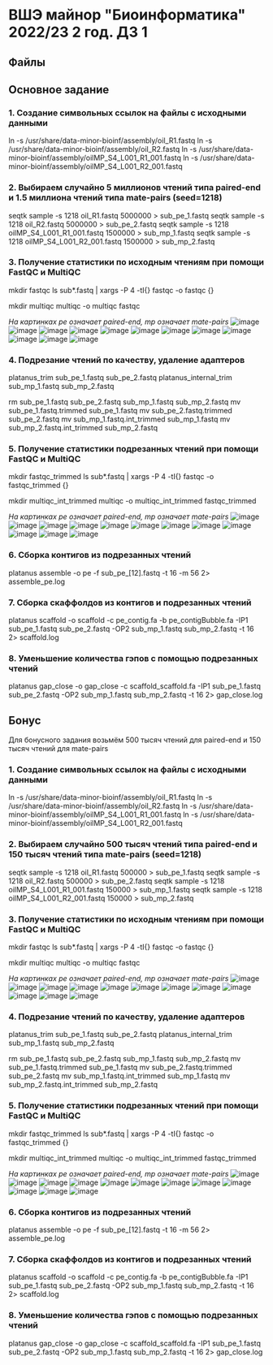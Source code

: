 # ВШЭ майнор "Биоинформатика" 2022/23 2 год. ДЗ 1
## Файлы

## Основное задание
### 1. Создание символьных ссылок на файлы с исходными данными
ln -s /usr/share/data-minor-bioinf/assembly/oil_R1.fastq
ln -s /usr/share/data-minor-bioinf/assembly/oil_R2.fastq
ln -s /usr/share/data-minor-bioinf/assembly/oilMP_S4_L001_R1_001.fastq
ln -s /usr/share/data-minor-bioinf/assembly/oilMP_S4_L001_R2_001.fastq

### 2. Выбираем случайно 5 миллионов чтений типа paired-end и 1.5 миллиона чтений типа mate-pairs (seed=1218)
seqtk sample -s 1218 oil_R1.fastq 5000000 > sub_pe_1.fastq
seqtk sample -s 1218 oil_R2.fastq 5000000 > sub_pe_2.fastq
seqtk sample -s 1218 oilMP_S4_L001_R1_001.fastq 1500000 > sub_mp_1.fastq
seqtk sample -s 1218 oilMP_S4_L001_R2_001.fastq 1500000 > sub_mp_2.fastq

### 3. Получение статистики по исходным чтениям при помощи FastQC и MultiQC
mkdir fastqc
ls sub*.fastq | xargs -P 4 -tI{} fastqc -o fastqc {}

mkdir multiqc
multiqc -o multiqc fastqc

*На картинках pe означает paired-end, mp означает mate-pairs*
![image](https://user-images.githubusercontent.com/52814490/193300648-925aec9c-5e91-4fc6-87ec-f3a024b680ef.png)
![image](https://user-images.githubusercontent.com/52814490/193301179-5910d7e8-03dc-46e3-85b7-61cd71628143.png)
![image](https://user-images.githubusercontent.com/52814490/193305653-a38bd4fe-8d75-411b-8bd7-243cfff9d10d.png)
![image](https://user-images.githubusercontent.com/52814490/193305702-bc9c0802-7034-4ae3-963c-5cdac5bad701.png)
![image](https://user-images.githubusercontent.com/52814490/193305751-7305841a-4b23-48fa-9e60-544227d27dc6.png)
![image](https://user-images.githubusercontent.com/52814490/193305849-065ed74a-77fa-4c5d-a352-1d3e11a7d859.png)
![image](https://user-images.githubusercontent.com/52814490/193305894-6c77913f-47cb-49e8-8746-44cc53a77e6e.png)
![image](https://user-images.githubusercontent.com/52814490/193306429-58eb5572-bf69-43bd-b523-b14703515d75.png)
![image](https://user-images.githubusercontent.com/52814490/193306013-f59018d2-add0-4060-ba4a-23ad13e392dd.png)
![image](https://user-images.githubusercontent.com/52814490/193306490-64d192fe-2934-4821-878d-562efef95349.png)
![image](https://user-images.githubusercontent.com/52814490/193306207-3ad662b4-1cec-4d17-93e3-9562357658a2.png)
![image](https://user-images.githubusercontent.com/52814490/193306266-3486a67f-3ebe-4b24-94f3-47812cb1d049.png)

### 4. Подрезание чтений по качеству, удаление адаптеров
platanus_trim sub_pe_1.fastq sub_pe_2.fastq
platanus_internal_trim sub_mp_1.fastq sub_mp_2.fastq

rm sub_pe_1.fastq sub_pe_2.fastq sub_mp_1.fastq sub_mp_2.fastq
mv sub_pe_1.fastq.trimmed sub_pe_1.fastq
mv sub_pe_2.fastq.trimmed sub_pe_2.fastq
mv sub_mp_1.fastq.int_trimmed sub_mp_1.fastq
mv sub_mp_2.fastq.int_trimmed sub_mp_2.fastq

### 5. Получение статистики подрезанных чтений при помощи FastQC и MultiQC
mkdir fastqc_trimmed
ls sub*.fastq | xargs -P 4 -tI{} fastqc -o fastqc_trimmed {}

mkdir multiqc_int_trimmed
multiqc -o multiqc_int_trimmed fastqc_trimmed

*На картинках pe означает paired-end, mp означает mate-pairs*
![image](https://user-images.githubusercontent.com/52814490/193307856-cb98ab3b-e2d5-4233-b709-58ed76eab0d9.png)
![image](https://user-images.githubusercontent.com/52814490/193307907-225b7d57-bec0-4d9d-bb2b-9a469b5903a9.png)
![image](https://user-images.githubusercontent.com/52814490/193307946-bbd5ca7e-f0bf-4143-86c9-2856bffdcaf4.png)
![image](https://user-images.githubusercontent.com/52814490/193307979-acaa9d63-95bb-4581-a503-32488f9ff50f.png)
![image](https://user-images.githubusercontent.com/52814490/193308017-c02cd712-e81b-437e-aaca-e8a23d0090bb.png)
![image](https://user-images.githubusercontent.com/52814490/193308086-30b0672d-f312-4491-9eb3-b4c2f0eb1c66.png)
![image](https://user-images.githubusercontent.com/52814490/193308134-4144245c-1399-435b-b471-1c1ba12eeb72.png)
![image](https://user-images.githubusercontent.com/52814490/193308203-935a1a81-634f-4feb-a41a-1187bdb13843.png)
![image](https://user-images.githubusercontent.com/52814490/193308247-6688a2cb-8665-49b3-b7b1-4d73d8e13493.png)
![image](https://user-images.githubusercontent.com/52814490/193308285-680eac0f-fda6-4f08-9fbf-fa41486054b3.png)
![image](https://user-images.githubusercontent.com/52814490/193308340-19eba07e-8496-4f09-b32b-29f43cd43ee8.png)
![image](https://user-images.githubusercontent.com/52814490/193308382-372aca23-a9e5-4fa8-8604-7eb857a22fbb.png)

### 6. Сборка контигов из подрезанных чтений
platanus assemble -o pe -f sub_pe_[12].fastq -t 16 -m 56 2> assemble_pe.log

### 7. Сборка скаффолдов из контигов и подрезанных чтений
platanus scaffold -o scaffold -c pe_contig.fa -b pe_contigBubble.fa -IP1 sub_pe_1.fastq sub_pe_2.fastq -OP2 sub_mp_1.fastq sub_mp_2.fastq -t 16 2> scaffold.log

### 8. Уменьшение количества гэпов с помощью подрезанных чтений
platanus gap_close -o gap_close -c scaffold_scaffold.fa -IP1 sub_pe_1.fastq sub_pe_2.fastq -OP2 sub_mp_1.fastq sub_mp_2.fastq -t 16 2> gap_close.log


## Бонус
Для бонусного задания возьмём 500 тысяч чтений для paired-end и 150 тысяч чтений для mate-pairs

### 1. Создание символьных ссылок на файлы с исходными данными
ln -s /usr/share/data-minor-bioinf/assembly/oil_R1.fastq
ln -s /usr/share/data-minor-bioinf/assembly/oil_R2.fastq
ln -s /usr/share/data-minor-bioinf/assembly/oilMP_S4_L001_R1_001.fastq
ln -s /usr/share/data-minor-bioinf/assembly/oilMP_S4_L001_R2_001.fastq

### 2. Выбираем случайно 500 тысяч чтений типа paired-end и 150 тысяч чтений типа mate-pairs (seed=1218)
seqtk sample -s 1218 oil_R1.fastq 500000 > sub_pe_1.fastq
seqtk sample -s 1218 oil_R2.fastq 500000 > sub_pe_2.fastq
seqtk sample -s 1218 oilMP_S4_L001_R1_001.fastq 150000 > sub_mp_1.fastq
seqtk sample -s 1218 oilMP_S4_L001_R2_001.fastq 150000 > sub_mp_2.fastq

### 3. Получение статистики по исходным чтениям при помощи FastQC и MultiQC
mkdir fastqc
ls sub*.fastq | xargs -P 4 -tI{} fastqc -o fastqc {}

mkdir multiqc
multiqc -o multiqc fastqc

*На картинках pe означает paired-end, mp означает mate-pairs*
![image](https://user-images.githubusercontent.com/52814490/193309565-f54d9819-9b05-4bca-9683-21a2eadfb233.png)
![image](https://user-images.githubusercontent.com/52814490/193309629-350d181e-e8eb-4658-8bad-7ec9f40d9e28.png)
![image](https://user-images.githubusercontent.com/52814490/193309668-00f2ad29-4919-4730-8489-c3ff290a390e.png)
![image](https://user-images.githubusercontent.com/52814490/193309716-f852af8f-56ee-427d-8fe7-c8725ed9e50e.png)
![image](https://user-images.githubusercontent.com/52814490/193309761-ba618e41-6a36-4813-aedd-ff59d03f8515.png)
![image](https://user-images.githubusercontent.com/52814490/193309803-3265497a-f493-4cd6-86a1-72d3a3dcdffe.png)
![image](https://user-images.githubusercontent.com/52814490/193309837-a097e534-12d0-4fe8-bb93-c2433495061b.png)
![image](https://user-images.githubusercontent.com/52814490/193309856-2ed734f2-47e3-4c97-b678-d9e2a2e41fa3.png)
![image](https://user-images.githubusercontent.com/52814490/193309897-4ceffbe6-d66f-4237-9831-c46d1385ddbb.png)
![image](https://user-images.githubusercontent.com/52814490/193309922-20ab9c07-1656-47ad-bf99-76d469aca1f5.png)
![image](https://user-images.githubusercontent.com/52814490/193309967-ad9435c6-6afb-4ae0-913a-a652108af265.png)
![image](https://user-images.githubusercontent.com/52814490/193310000-e93aae59-ac95-4574-9ae5-a646c73ec190.png)

### 4. Подрезание чтений по качеству, удаление адаптеров
platanus_trim sub_pe_1.fastq sub_pe_2.fastq
platanus_internal_trim sub_mp_1.fastq sub_mp_2.fastq

rm sub_pe_1.fastq sub_pe_2.fastq sub_mp_1.fastq sub_mp_2.fastq
mv sub_pe_1.fastq.trimmed sub_pe_1.fastq
mv sub_pe_2.fastq.trimmed sub_pe_2.fastq
mv sub_mp_1.fastq.int_trimmed sub_mp_1.fastq
mv sub_mp_2.fastq.int_trimmed sub_mp_2.fastq

### 5. Получение статистики подрезанных чтений при помощи FastQC и MultiQC
mkdir fastqc_trimmed
ls sub*.fastq | xargs -P 4 -tI{} fastqc -o fastqc_trimmed {}

mkdir multiqc_int_trimmed
multiqc -o multiqc_int_trimmed fastqc_trimmed

*На картинках pe означает paired-end, mp означает mate-pairs*
![image](https://user-images.githubusercontent.com/52814490/193310119-cb9f64f7-567e-4f41-90f2-b407f44b1d4d.png)
![image](https://user-images.githubusercontent.com/52814490/193310187-5e7f8c33-efe9-40a3-8282-6afc09f544ea.png)
![image](https://user-images.githubusercontent.com/52814490/193310225-a043238a-810f-48a1-9efd-e49e91171eab.png)
![image](https://user-images.githubusercontent.com/52814490/193310278-9cce9361-c1fc-4334-afc0-a37d89a8ba3d.png)
![image](https://user-images.githubusercontent.com/52814490/193310312-82333113-3f75-4c38-8aae-44e36e2a120f.png)
![image](https://user-images.githubusercontent.com/52814490/193310357-1bf035ff-b3dc-4826-b227-57325d70987a.png)
![image](https://user-images.githubusercontent.com/52814490/193310403-2171049e-2e2b-4803-a725-8bf2fb7ee67a.png)
![image](https://user-images.githubusercontent.com/52814490/193310441-1930917b-c435-4214-a93a-0c2c79438362.png)
![image](https://user-images.githubusercontent.com/52814490/193310490-ffe90561-a623-4d9d-a0ba-2d9a5ad1284d.png)
![image](https://user-images.githubusercontent.com/52814490/193310515-3fee368a-d322-4d5c-a907-111d3f49857e.png)
![image](https://user-images.githubusercontent.com/52814490/193310556-cda0a776-d506-4a57-81b2-8139121b3e41.png)
![image](https://user-images.githubusercontent.com/52814490/193310581-23ade645-c091-4bae-ac73-bdb058b1cf25.png)

### 6. Сборка контигов из подрезанных чтений
platanus assemble -o pe -f sub_pe_[12].fastq -t 16 -m 56 2> assemble_pe.log

### 7. Сборка скаффолдов из контигов и подрезанных чтений
platanus scaffold -o scaffold -c pe_contig.fa -b pe_contigBubble.fa -IP1 sub_pe_1.fastq sub_pe_2.fastq -OP2 sub_mp_1.fastq sub_mp_2.fastq -t 16 2> scaffold.log

### 8. Уменьшение количества гэпов с помощью подрезанных чтений
platanus gap_close -o gap_close -c scaffold_scaffold.fa -IP1 sub_pe_1.fastq sub_pe_2.fastq -OP2 sub_mp_1.fastq sub_mp_2.fastq -t 16 2> gap_close.log
